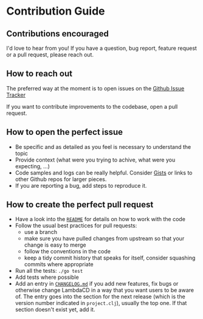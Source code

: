 # Contribution Guide

## Contributions encouraged

I'd love to hear from you! If you have a question, bug report, feature request or a pull request, please reach out.

## How to reach out

The preferred way at the moment is to open issues on the [Github Issue Tracker](https://github.com/flosell/lambdacd/issues)

If you want to contribute improvements to the codebase, open a pull request.

## How to open the perfect issue

* Be specific and as detailed as you feel is necessary to understand the topic
* Provide context (what were you trying to achive, what were you expecting, ...)
* Code samples and logs can be really helpful. Consider [Gists](https://gist.github.com/) or links to other Github repos
  for larger pieces.
* If you are reporting a bug, add steps to reproduce it.

## How to create the perfect pull request

* Have a look into the [`README`](README.md#development) for details on how to work with the
  code
* Follow the usual best practices for pull requests:
  * use a branch
  * make sure you have pulled changes from upstream so that your change is easy to merge
  * follow the conventions in the code
  * keep a tidy commit history that speaks for itself, consider squashing commits where appropriate
* Run all the tests: `./go test`
* Add tests where possible
* Add an entry in [`CHANGELOG.md`](CHANGELOG.md) if you add new features, fix bugs or otherwise change LambdaCD in a way that you want
  users to be aware of. The entry goes into the section for the next release (which is the version number indicated in
  `project.clj`), usually the top one. If that section doesn't exist yet, add it.
